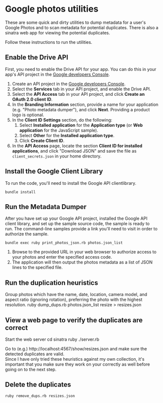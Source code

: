 # Google photos utilities

These are some quick and dirty utilities to dump metadata for a user's Google Photos and to scan metadata for potential duplicates.
There is also a sinatra web app for viewing the potential duplicates.

Follow these instructions to run the utilities.

## Enable the Drive API

First, you need to enable the Drive API for your app. You can do this in your
app's API project in the [Google developers
   Console](https://console.developers.google.com/project).

1. Create an API project in the [Google developers
   Console](https://console.developers.google.com/project).
2. Select the **Services** tab in your API project, and enable the Drive API.
3. Select the **API Access** tab in your API project, and click **Create an
   OAuth 2.0 client ID**.
4. In the **Branding Information** section, provide a name for your application
   (e.g. "Photo metadata dumper"), and click **Next**.  Providing a product
   logo is optional.
5. In the **Client ID Settings** section, do the following:
      1. Select **Installed application** for the **Application type**
         (or **Web application** for the JavaScript sample).
      2. Select **Other** for the **Installed application type**.
      3. Click **Create Client ID**.
6. In the **API Access** page, locate the section **Client ID for installed
   applications**, and click "Download JSON" and save the file as
   `client_secrets.json` in your home directory.

## Install the Google Client Library

To run the code, you'll need to install the Google API clientlibrary.

    bundle install

## Run the Metadata Dumper

After you have set up your Google API project, installed the Google API client
library, and set up the sample source code, the sample is ready to run.  The
command-line samples provide a link you'll need to visit in order to
authorize the sample.

    bundle exec ruby print_photos_json.rb photos.json_list

1. Browse to the provided URL in your web browser to authorize access to your photos and enter the specified access code.
2. The application will then output the photos metadata as a list of JSON lines to the specified file.

## Run the duplication heuristics

Group photos which have the name, date, location, camera model, and aspect ratio (ignoring rotation),
preferring the photo with the highest resolution.
    ruby dump_dups.rb photos.json_list resize > resizes.json

## View a web page to verify the duplicates are correct
Start the web server
     cd sinatra
     ruby ./server.rb

Go to (e.g.) http://localhost:4567/show/resizes.json and make sure the detected duplicates are valid.  
Since I have only tried these heuristics against my own collection, it's important that you make
sure they work on your correctly as well before going on to the next step.

## Delete the duplicates

    ruby remove_dups.rb resizes.json

